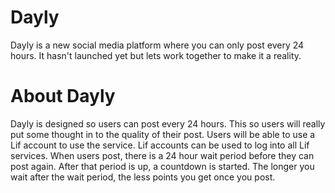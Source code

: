 # Dayly
Dayly is a new social media platform where you can only post every 24 hours. It hasn't launched yet but lets work together to make it a reality.

# About Dayly
Dayly is designed so users can post every 24 hours. This so users will really put some thought in to the quality of their post. Users will be able to use a Lif account to use the service. Lif accounts can be used to log into all Lif services. When users post, there is a 24 hour wait period before they can post again. After that period is up, a countdown is started. The longer you wait after the wait period, the less points you get once you post.
